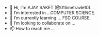 - 👋 Hi, I’m AJAY SAKET (@01timetravle10).  
- 👀 I’m interested in ...COMPUTER SCIENCE.
- 🌱 I’m currently learning ... FSD COURSE.
- 💞️ I’m looking to collaborate on ...
- 📫 How to reach me ...

<!---
01timetravle10/01timetravle10 is a ✨ special ✨ repository because its `README.md` (this file) appears on your GitHub profile.
You can click the Preview link to take a look at your changes.
--->
